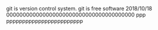 git is version control system.
git is free software
2018/10/18
000000000000000000000000000000000000000
ppp
pppppppppppppppppppppppp
